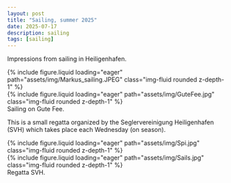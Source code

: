 ```yaml
---
layout: post
title: "Sailing, summer 2025"
date: 2025-07-17
description: sailing
tags: [sailing]
---
```


Impressions from sailing in Heiligenhafen.

<div class="row mt-3">
    <div class="col-sm mt-3 mt-md-0">
        {% include figure.liquid loading="eager" path="assets/img/Markus_sailing.JPEG" class="img-fluid rounded z-depth-1" %}
    </div>
    <div class="col-sm mt-3 mt-md-0">
        {% include figure.liquid loading="eager" path="assets/img/GuteFee.jpg" class="img-fluid rounded z-depth-1" %}
    </div>
</div>
<div class="caption">
    Sailing on Gute Fee.
</div>

This is a small regatta organized by the Seglervereinigung Heiligenhafen (SVH) which takes place each Wednesday (on season).

<div class="row mt-3">
    <div class="col-sm mt-3 mt-md-0">
        {% include figure.liquid loading="eager" path="assets/img/Spi.jpg" class="img-fluid rounded z-depth-1" %}
    </div>
    <div class="col-sm mt-3 mt-md-0">
        {% include figure.liquid loading="eager" path="assets/img/Sails.jpg" class="img-fluid rounded z-depth-1" %}
    </div>
</div>
<div class="caption">
    Regatta SVH.
</div>
